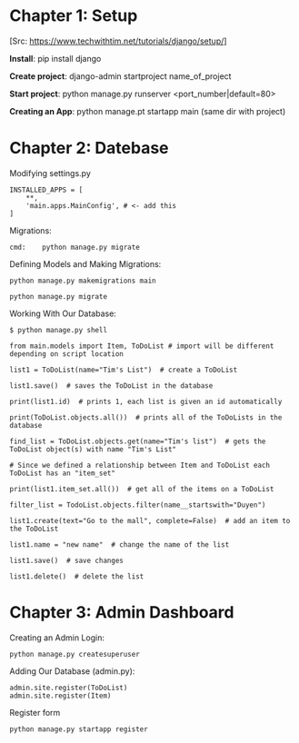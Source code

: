 # Chapter 1: Setup 
[Src: https://www.techwithtim.net/tutorials/django/setup/]


**Install**:    pip install django

**Create project**:     django-admin startproject name_of_project 

**Start project**:  python manage.py runserver <port_number|default=80>

**Creating an App**:    python manage.pt startapp main (same dir with project)

# Chapter 2: Datebase


Modifying settings.py

    INSTALLED_APPS = [
        **,
        'main.apps.MainConfig', # <- add this
    ]

Migrations:

    cmd:    python manage.py migrate

Defining Models and Making Migrations:

    python manage.py makemigrations main
    
    python manage.py migrate

Working With Our Database:

    $ python manage.py shell

    from main.models import Item, ToDoList # import will be different depending on script location

    list1 = ToDoList(name="Tim's List")  # create a ToDoList 
    
    list1.save()  # saves the ToDoList in the database
    
    print(list1.id)  # prints 1, each list is given an id automatically
    
    print(ToDoList.objects.all())  # prints all of the ToDoLists in the database
    
    find_list = ToDoList.objects.get(name="Tim's list")  # gets the ToDoList object(s) with name "Tim's List"
    
    # Since we defined a relationship between Item and ToDoList each ToDoList has an "item_set"
    
    print(list1.item_set.all())  # get all of the items on a ToDoList
    
    filter_list = TodoList.objects.filter(name__startswith="Duyen")    

    list1.create(text="Go to the mall", complete=False)  # add an item to the ToDoList
    
    list1.name = "new name"  # change the name of the list
    
    list1.save()  # save changes
    
    list1.delete()  # delete the list

# Chapter 3: Admin Dashboard

Creating an Admin Login:
    
    python manage.py createsuperuser

Adding Our Database (admin.py):

    admin.site.register(ToDoList)
    admin.site.register(Item)


Register form

    python manage.py startapp register



